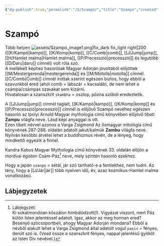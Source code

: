 ```yaml
---
{"dg-publish":true,"permalink":"/S/Szampó/","title":"Szampó","created":"2023-10-10T03:42","updated":"2025-09-23T21:39"}
---
```



# Szampó

Több helyen ![assets/Szampó_image1.png|fix_dark fix_light right|200](/img/user/S/assets/Szamp%C3%B3_image1.png)  ([[K/Kampó\|kampó]], [[K/Komp\|komp]], [[C/Comb\|comb]], [[J/Jump\|jump]], [[H/Hamlet malma\|Hamlet malma]], [[P/Precesszió\|precesszió]] és legutóbb [[D/Daru\|daru]] címnél) volt róla szó.  
A mellékelt képhez hasonlóak Magyar Adorján jóvoltából előjöttek [[M/Mestergerenda\|mestergerenda]] és [[M/Motolla\|motolla]] címnél.  
[[C/Comb\|Comb]] címnél írottak szerint egészen biztos, hogy ebből a szavunkból ered (ahol comb = lábszár = kacsaláb), de nem lehet a csámpa/csámpás szavakat sem kizárni.  
Hivatalosan a szanszkrit `skambha` = oszlop, pózna szóból eredeztetik.  

A [[J/Jump\|jump]] címnél taglalt, [[K/Kampó\|kampó]], [[K/Komp\|komp]] és [[P/Precesszió\|precesszió]] címnél is előjövő Szampó nevéhez egészen hasonló az Ipolyi Arnold Magyar mythologia című könyvében előjövő tibeti **Zampu** világfa neve. Lásd képi anyaggal is ott.  
Ezen tibeti névvel azonos a Varga Zsigmond Az ősmagyar mitológia című könyvének 287-288. oldalán adatolt jakut/kalmük **Zambu** világfa neve. Nyilván későbbi átvétel lehet a buddhizmus révén, de a lényeg, hogy mindkettő egyezik a finnel.  

Kandra Kabos Magyar Mythologia című könyvének 33. oldalán előjön a mordvai égisten Csám-Páz[^1] neve, mely szintén hasonló ezekhez.  

Hogy a japán `szanpo` = sétál, jár szó tartható-e a fentiekhez, nem tudni. Az tény, hogy a [[J/Jár\|jár]] több nyelven idő, év, azaz kozmikus-Hamlet malma vonatkozású.  

## Lábjegyzetek

[^1]: Lábjegyzet:  
Ki sokatmondóan kőszálon himbálódzott(!). Vigyázat viszont, mert Páz külön Isten jelentéssel adatolt. Igaz, akkor az meg honnan ered? Besenyő szócsoportbeli, ahogy Magyar Adorján mondaná? Ebből a névből alakult lehet a Varga Zsigmond által adatolt vogul `pasis` = fényes, derült szó is. (Vesd össze a szanszkrit fényes, nappal jelentésű gyököt az Isten Div nevével.)  
